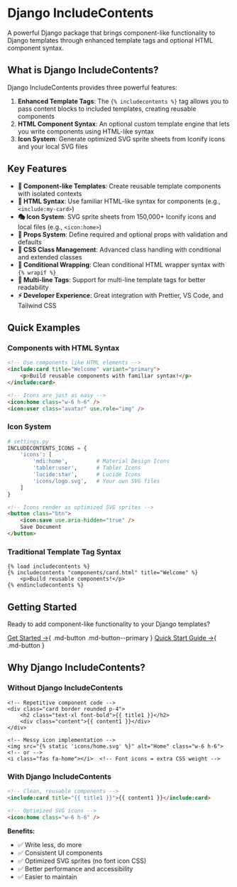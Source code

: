 # Django IncludeContents

A powerful Django package that brings component-like functionality to Django templates through enhanced template tags and optional HTML component syntax.

## What is Django IncludeContents?

Django IncludeContents provides three powerful features:

1. **Enhanced Template Tags**: The `{% includecontents %}` tag allows you to pass content blocks to included templates, creating reusable components
2. **HTML Component Syntax**: An optional custom template engine that lets you write components using HTML-like syntax
3. **Icon System**: Generate optimized SVG sprite sheets from Iconify icons and your local SVG files

## Key Features

- **🧩 Component-like Templates**: Create reusable template components with isolated contexts
- **📝 HTML Syntax**: Use familiar HTML-like syntax for components (e.g., `<include:my-card>`)
- **🎭 Icon System**: SVG sprite sheets from 150,000+ Iconify icons and local files (e.g., `<icon:home>`)
- **🎯 Props System**: Define required and optional props with validation and defaults
- **🎨 CSS Class Management**: Advanced class handling with conditional and extended classes
- **🔀 Conditional Wrapping**: Clean conditional HTML wrapper syntax with `{% wrapif %}`
- **📄 Multi-line Tags**: Support for multi-line template tags for better readability
- **⚡ Developer Experience**: Great integration with Prettier, VS Code, and Tailwind CSS

## Quick Examples

### Components with HTML Syntax

```html
<!-- Use components like HTML elements -->
<include:card title="Welcome" variant="primary">
    <p>Build reusable components with familiar syntax!</p>
</include:card>

<!-- Icons are just as easy -->
<icon:home class="w-6 h-6" />
<icon:user class="avatar" use.role="img" />
```

### Icon System

```python
# settings.py
INCLUDECONTENTS_ICONS = {
    'icons': [
        'mdi:home',         # Material Design Icons
        'tabler:user',      # Tabler Icons
        'lucide:star',      # Lucide Icons
        'icons/logo.svg',   # Your own SVG files
    ]
}
```

```html
<!-- Icons render as optimized SVG sprites -->
<button class="btn">
    <icon:save use.aria-hidden="true" />
    Save Document
</button>
```

### Traditional Template Tag Syntax

```django
{% load includecontents %}
{% includecontents "components/card.html" title="Welcome" %}
    <p>Build reusable components!</p>
{% endincludecontents %}
```

## Getting Started

Ready to add component-like functionality to your Django templates?

[Get Started →](getting-started/installation.md){ .md-button .md-button--primary }
[Quick Start Guide →](getting-started/quickstart.md){ .md-button }

## Why Django IncludeContents?

### Without Django IncludeContents
```django
<!-- Repetitive component code -->
<div class="card border rounded p-4">
    <h2 class="text-xl font-bold">{{ title1 }}</h2>
    <div class="content">{{ content1 }}</div>
</div>

<!-- Messy icon implementation -->
<img src="{% static 'icons/home.svg' %}" alt="Home" class="w-6 h-6">
<!-- or -->
<i class="fas fa-home"></i>  <!-- Font icons = extra CSS weight -->
```

### With Django IncludeContents
```html
<!-- Clean, reusable components -->
<include:card title="{{ title1 }}">{{ content1 }}</include:card>

<!-- Optimized SVG icons -->
<icon:home class="w-6 h-6" />
```

**Benefits:**
- ✅ Write less, do more
- ✅ Consistent UI components
- ✅ Optimized SVG sprites (no font icon CSS)
- ✅ Better performance and accessibility
- ✅ Easier to maintain